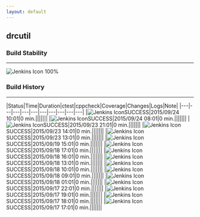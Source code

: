 ```yaml
---
layout: default
---
```

## drcutil
### Build Stability
___
![Jenkins Icon](http://jenkinshrg.github.io/images/48x48/health-80plus.png)
100%
  
### Build History
___
|Status|Time|Duration|<span class='badge'>ctest</span>|<span class='badge'>cppcheck</span>|Coverage|Changes|Logs|Note|
|---|---|---|---|---|---|---|---|---|---|
|![Jenkins Icon](http://jenkinshrg.github.io/images/24x24/blue.png)SUCCESS|2015/09/24 10:01|0 min.|||||||
|![Jenkins Icon](http://jenkinshrg.github.io/images/24x24/blue.png)SUCCESS|2015/09/24 08:01|0 min.|||||||
|![Jenkins Icon](http://jenkinshrg.github.io/images/24x24/blue.png)SUCCESS|2015/09/23 21:01|0 min.|||||||
|![Jenkins Icon](http://jenkinshrg.github.io/images/24x24/blue.png)SUCCESS|2015/09/23 14:01|0 min.|||||||
|![Jenkins Icon](http://jenkinshrg.github.io/images/24x24/blue.png)SUCCESS|2015/09/23 13:01|0 min.|||||||
|![Jenkins Icon](http://jenkinshrg.github.io/images/24x24/blue.png)SUCCESS|2015/09/19 15:01|0 min.|||||||
|![Jenkins Icon](http://jenkinshrg.github.io/images/24x24/blue.png)SUCCESS|2015/09/18 17:01|0 min.|||||||
|![Jenkins Icon](http://jenkinshrg.github.io/images/24x24/blue.png)SUCCESS|2015/09/18 16:01|0 min.|||||||
|![Jenkins Icon](http://jenkinshrg.github.io/images/24x24/blue.png)SUCCESS|2015/09/18 13:01|0 min.|||||||
|![Jenkins Icon](http://jenkinshrg.github.io/images/24x24/blue.png)SUCCESS|2015/09/18 10:01|0 min.|||||||
|![Jenkins Icon](http://jenkinshrg.github.io/images/24x24/blue.png)SUCCESS|2015/09/18 09:01|0 min.|||||||
|![Jenkins Icon](http://jenkinshrg.github.io/images/24x24/blue.png)SUCCESS|2015/09/18 01:01|0 min.|||||||
|![Jenkins Icon](http://jenkinshrg.github.io/images/24x24/blue.png)SUCCESS|2015/09/17 22:01|0 min.|||||||
|![Jenkins Icon](http://jenkinshrg.github.io/images/24x24/blue.png)SUCCESS|2015/09/17 19:01|0 min.|||||||
|![Jenkins Icon](http://jenkinshrg.github.io/images/24x24/blue.png)SUCCESS|2015/09/17 18:01|0 min.|||||||
|![Jenkins Icon](http://jenkinshrg.github.io/images/24x24/blue.png)SUCCESS|2015/09/17 17:01|0 min.|||||||

